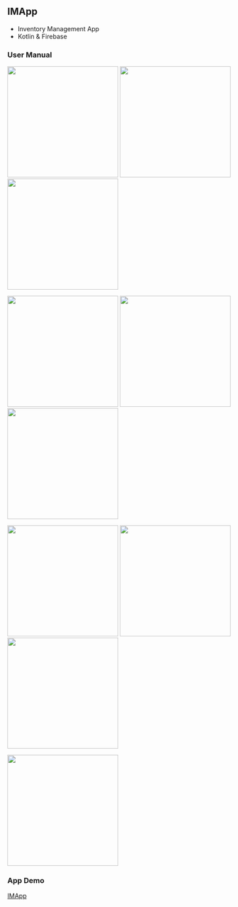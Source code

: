 ## IMApp
- Inventory Management App
- Kotlin & Firebase

### User Manual
<img src="https://user-images.githubusercontent.com/54095039/155470941-b1f3ae86-2698-48ab-b454-8cf9f7f4de9b.png" width="250"> <img src="https://user-images.githubusercontent.com/54095039/155470951-1abe6e40-7931-43b7-8baf-c656f126d602.png" width="250"> <img src="https://user-images.githubusercontent.com/54095039/155470954-fe6e4bb6-9fd2-4830-bf69-aa56a36dc617.png" width="250">

<img src="https://user-images.githubusercontent.com/54095039/155470959-f0d013cf-a01a-428d-8306-116af0bc7fd9.png" width="250"> <img src="https://user-images.githubusercontent.com/54095039/155470965-0c12726f-be96-416f-ab09-31319138cd7a.png" width="250"> <img src="https://user-images.githubusercontent.com/54095039/155470967-d5752fd3-8556-4cda-8eb1-bcdacde865e3.png" width="250">

<img src="https://user-images.githubusercontent.com/54095039/155470969-e7aaea48-9271-4d0a-9fb0-caff5ea12fe2.png" width="250"> <img src="https://user-images.githubusercontent.com/54095039/155470971-02b686d4-6894-4f59-a4de-37155cb87e58.png" width="250"> <img src="https://user-images.githubusercontent.com/54095039/155470976-fd8b61bf-efcc-4d32-af0c-46c7995d43f3.png" width="250"> 

<img src="https://user-images.githubusercontent.com/54095039/155470977-2469bad4-2123-4ac4-a683-83857210264d.png" width="250"> 

### App Demo
[IMApp](https://www.youtube.com/watch?v=0BSxKMRv76M)

